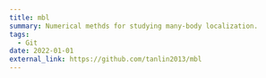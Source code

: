 ```yaml
---
title: mbl
summary: Numerical methds for studying many-body localization.
tags:
  - Git
date: 2022-01-01
external_link: https://github.com/tanlin2013/mbl
---
```

